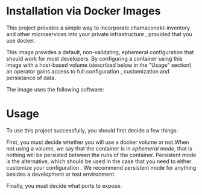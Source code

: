 

# Installation via Docker Images

This project provides a simple way to incorporate chamaconekt-inventory and other microservices into your private
infrastructure , provided that you use docker.

This image provides a default, non-validating, ephemeral configuration that should work for most developers.
By configuring a container using this image with a host-based volume (described below in the "Usage" section)
an operator gains access to full configuration , customization and persistance of data.

The image uses the following software:

# Usage

To use this project successfully, you should first decide a few things:

First, you must decide whether you will use a docker volume or not.When not using a volume, we say that the 
container is in _ephemeral mode_, that is nothing will be persisted between the runs of the container. 
Persistent mode is the alternative, which should be used in the case that you need to either customize your
configuration . We recommend persistent mode for anything besides a development or test environment.

Finally, you must decide what ports to expose.


